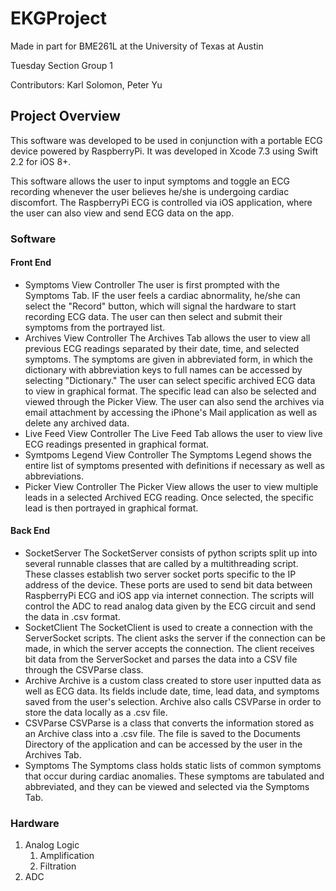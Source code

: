 # EKGProject

Made in part for BME261L at the University of Texas at Austin

Tuesday Section Group 1

Contributors: Karl Solomon, Peter Yu

## Project Overview

This software was developed to be used in conjunction with a portable ECG device powered by RaspberryPi. It was developed in Xcode 7.3 using Swift 2.2 for iOS 8+.

This software allows the user to input symptoms and toggle an ECG recording whenever the user believes he/she is undergoing cardiac discomfort. The RaspberryPi ECG is controlled via iOS application, where the user can also view and send ECG data on the app. 
### Software 

#### Front End
* Symptoms View Controller
	The user is first prompted with the Symptoms Tab. IF the user feels a cardiac abnormality, he/she can select the "Record" button, which will signal the hardware to start recording ECG data. The user can then select and submit their symptoms from the portrayed list. 
* Archives View Controller
	The Archives Tab allows the user to view all previous ECG readings separated by their date, time, and selected symptoms. The symptoms are given in abbreviated form, in which the dictionary with abbreviation keys to full names can be accessed by selecting "Dictionary." The user can select specific archived ECG data to view in graphical format. The specific lead can also be selected and viewed through the Picker View. The user can also send the archives via email attachment by accessing the iPhone's Mail application as well as delete any archived data.
* Live Feed View Controller
	The Live Feed Tab allows the user to view live ECG readings presented in graphical format. 
* Symtpoms Legend View Controller
	The Symptoms Legend shows the entire list of symptoms presented with definitions if necessary as well as abbreviations. 
* Picker View Controller
	The Picker View allows the user to view multiple leads in a selected Archived ECG reading. Once selected, the specific lead is then portrayed in graphical format.

#### Back End
* SocketServer
	The SocketServer consists of python scripts split up into several runnable classes that are called by a multithreading script. These classes establish two server socket ports specific to the IP address of the device. These ports are used to send bit data between RaspberryPi ECG and iOS app via internet connection. The scripts will control the ADC to read analog data given by the ECG circuit and send the data in .csv format. 
* SocketClient
	The SocketClient is used to create a connection with the ServerSocket scripts. The client asks the server if the connection can be made, in which the server accepts the connection. The client receives bit data from the ServerSocket and parses the data into a CSV file through the CSVParse class. 
* Archive
	Archive is a custom class created to store user inputted data as well as ECG data. Its fields include date, time, lead data, and symptoms saved from the user's selection. Archive also calls CSVParse in order to store the data locally as a .csv file.
* CSVParse
	CSVParse is a class that converts the information stored as an Archive class into a .csv file. The file is saved to the Documents Directory of the application and can be accessed by the user in the Archives Tab.
* Symptoms
	The Symptoms class holds static lists of common symptoms that occur during cardiac anomalies. These symptoms are tabulated and abbreviated, and they can be viewed and selected via the Symptoms Tab. 

### Hardware
1. Analog Logic
    1. Amplification
    2. Filtration
2. ADC
